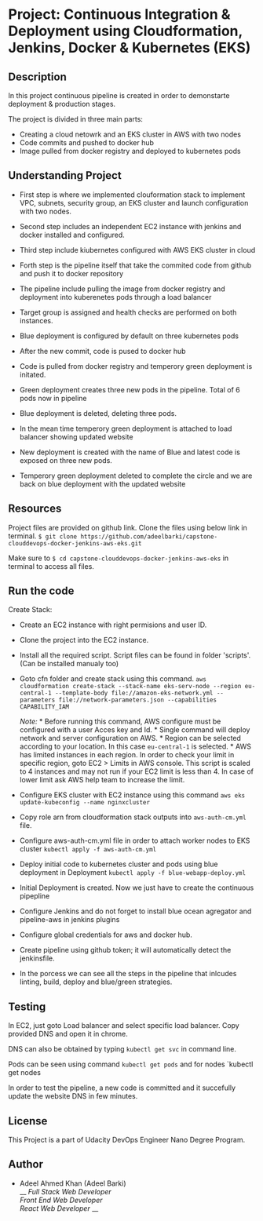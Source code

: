 # Project: Continuous Integration & Deployment using Cloudformation, Jenkins, Docker & Kubernetes (EKS)

## Description

In this project continuous pipeline is created in order to demonstarte deployment & production stages.

The project is divided in three main parts:

* Creating a cloud netowrk and an EKS cluster in AWS with two nodes
* Code commits and pushed to docker hub
* Image pulled from docker registry and deployed to kubernetes pods

## Understanding Project

* First step is where we implemented clouformation stack to implement VPC, subnets, security group, an EKS cluster and launch configuration with two nodes.

* Second step includes an independent EC2 instance with jenkins and docker installed and configured.

* Third step include kiubernetes configured with AWS EKS cluster in cloud

* Forth step is the pipeline itself that take the commited code from github and push it to docker repository

* The pipeline include pulling the image from docker registry and deployment into kuberenetes pods through a load balancer

* Target group is assigned and health checks are performed on both instances. 

* Blue deployment is configured by default on three kubernetes pods

* After the new commit, code is pused to docker hub 

* Code is pulled from docker registry and temperory green deployment is initated.

* Green deployment creates three new pods in the pipeline. Total of 6 pods now in pipeline

* Blue deployment is deleted, deleting three pods.

* In the mean time temperory green deployment is attached to load balancer showing updated website

* New deployment is created with the name of Blue and latest code is exposed on three new pods. 

* Temperory green deployment deleted to complete the circle and we are back on blue deployment with the updated website


## Resources 

Project files are provided on github link. Clone the files using below link in terminal.
`$ git clone https://github.com/adeelbarki/capstone-clouddevops-docker-jenkins-aws-eks.git`

Make sure to `$ cd capstone-clouddevops-docker-jenkins-aws-eks` in terminal to access all files. 

## Run the code

Create Stack: 

* Create an EC2 instance with right permisions and user ID. 

* Clone the project into the EC2 instance. 

* Install all the required script. Script files can be found in folder 'scripts'. (Can be installed manualy too)

* Goto cfn folder and create stack using this command.
`aws cloudformation create-stack --stack-name eks-serv-node --region eu-central-1 --template-body file://amazon-eks-network.yml --parameters file://network-parameters.json --capabilities CAPABILITY_IAM`

    _Note:_ 
        * Before running this command, AWS configure must be configured with a user Acces key and Id. 
        * Single command will deploy network and server configuration on AWS. 
        * Region can be selected according to your location. In this case `eu-central-1` is selected.
        * AWS has limited instances in each region. In order to check your limit in specific region, goto EC2 > Limits in AWS console. This script is scaled to 4 instances and may not run if your EC2 limit is less than 4. In case of lower limit ask AWS help team to increase the limit. 

* Configure EKS cluster with EC2 instance using this command 
`aws eks update-kubeconfig --name nginxcluster`

* Copy role arn from cloudformation stack outputs into `aws-auth-cm.yml` file. 

* Configure aws-auth-cm.yml file in order to attach worker nodes to EKS cluster
`kubectl apply -f aws-auth-cm.yml` 

* Deploy initial code to kubernetes cluster and pods using blue deployment in Deployment
`kubectl apply -f blue-webapp-deploy.yml`

* Initial Deployment is created. Now we just have to create the continuous pipepline

* Configure Jenkins and do not forget to install blue ocean agregator and pipeline-aws in jenkins plugins
* Configure global credentials for aws and docker hub.
* Create pipeline using github token; it will automatically detect the jenkinsfile.
* In the porcess we can see all the steps in the pipeline that inlcudes linting, build, deploy and blue/green strategies. 


## Testing

In EC2, just goto Load balancer and select specific load balancer. Copy provided DNS and open it in chrome. 

DNS can also be obtained by typing `kubectl get svc` in command line.

Pods can be seen using command `kubectl get pods` and for nodes `kubectl get nodes

In order to test the pipeline, a new code is committed and it succefully update the website DNS in few minutes. 

## License

This Project is a part of Udacity DevOps Engineer Nano Degree Program.   

## Author

* Adeel Ahmed Khan (Adeel Barki) <br />
  __ _Full Stack Web Developer_ <br />
  _Front End Web Developer_ <br />
  _React Web Developer_ __ <br />
